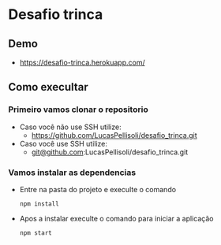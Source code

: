 # Desafio trinca

## Demo

- https://desafio-trinca.herokuapp.com/

## Como execultar

### Primeiro vamos clonar o repositorio

- Caso você não use SSH utilize:
  - https://github.com/LucasPellisoli/desafio_trinca.git
- Caso você use SSH utilize:
  - git@github.com:LucasPellisoli/desafio_trinca.git

### Vamos instalar as dependencias

- Entre na pasta do projeto e execulte o comando
  ```
  npm install
  ```
- Apos a instalar execulte o comando para iniciar a aplicação
  ```
  npm start
  ```

